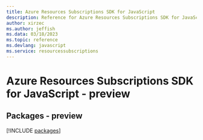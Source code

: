 ```yaml
---
title: Azure Resources Subscriptions SDK for JavaScript
description: Reference for Azure Resources Subscriptions SDK for JavaScript
author: xirzec
ms.author: jeffish
ms.data: 03/18/2023
ms.topic: reference
ms.devlang: javascript
ms.service: resourcessubscriptions
---
```

# Azure Resources Subscriptions SDK for JavaScript - preview
## Packages - preview
[!INCLUDE [packages](resources-subscriptions-index.md)]